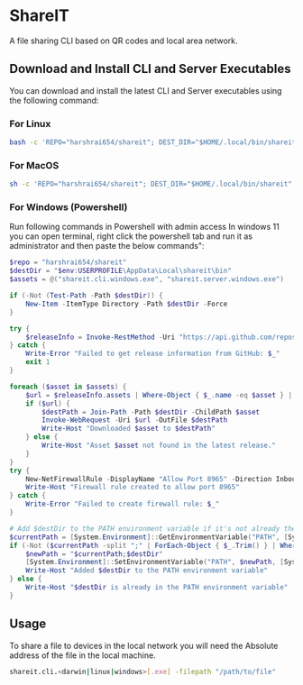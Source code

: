 # ShareIT

A file sharing CLI based on QR codes and local area network.

## Download and Install CLI and Server Executables

You can download and install the latest CLI and Server executables using the following command:

### For Linux

```bash
bash -c 'REPO="harshrai654/shareit"; DEST_DIR="$HOME/.local/bin/shareit"; ASSETS=("shareit.cli.linux" "shareit.server.linux"); mkdir -p $DEST_DIR; chmod -R 775 $DEST_DIR; for ASSET in "${ASSETS[@]}"; do URL=$(curl -s https://api.github.com/repos/$REPO/releases/latest | grep browser_download_url | grep $ASSET | cut -d\" -f4); curl -L -o "$DEST_DIR/$ASSET" "$URL"; chmod +x "$DEST_DIR/$ASSET"; export PATH=$PATH:$DEST_DIR; done'
```

### For MacOS

```sh
sh -c 'REPO="harshrai654/shareit"; DEST_DIR="$HOME/.local/bin/shareit"; ASSETS=("shareit.cli.darwin" "shareit.server.darwin"); mkdir -p $DEST_DIR; chmod -R 775 $DEST_DIR; for ASSET in "${ASSETS[@]}"; do URL=$(curl -s https://api.github.com/repos/$REPO/releases/latest | grep browser_download_url | grep $ASSET | cut -d\" -f4); curl -L -o "$DEST_DIR/$ASSET" "$URL"; chmod +x "$DEST_DIR/$ASSET"; export PATH=$PATH:$DEST_DIR; done'
```

### For Windows (Powershell)

Run following commands in Powershell with admin access
In windows 11 you can open terminal, right click the powershell tab and run it as administrator and then paste the below commands":

```powershell
$repo = "harshrai654/shareit"
$destDir = "$env:USERPROFILE\AppData\Local\shareit\bin"
$assets = @("shareit.cli.windows.exe", "shareit.server.windows.exe")

if (-Not (Test-Path -Path $destDir)) {
    New-Item -ItemType Directory -Path $destDir -Force
}

try {
    $releaseInfo = Invoke-RestMethod -Uri "https://api.github.com/repos/$repo/releases/latest"
} catch {
    Write-Error "Failed to get release information from GitHub: $_"
    exit 1
}

foreach ($asset in $assets) {
    $url = $releaseInfo.assets | Where-Object { $_.name -eq $asset } | Select-Object -ExpandProperty browser_download_url
    if ($url) {
        $destPath = Join-Path -Path $destDir -ChildPath $asset
        Invoke-WebRequest -Uri $url -OutFile $destPath
        Write-Host "Downloaded $asset to $destPath"
    } else {
        Write-Host "Asset $asset not found in the latest release."
    }
}
try {
    New-NetFirewallRule -DisplayName "Allow Port 8965" -Direction Inbound -Protocol TCP -LocalPort 8965 -Action Allow -ErrorAction Stop
    Write-Host "Firewall rule created to allow port 8965"
} catch {
    Write-Error "Failed to create firewall rule: $_"
}

# Add $destDir to the PATH environment variable if it's not already there
$currentPath = [System.Environment]::GetEnvironmentVariable("PATH", [System.EnvironmentVariableTarget]::User)
if (-Not ($currentPath -split ";" | ForEach-Object { $_.Trim() } | Where-Object { $_ -eq $destDir })) {
    $newPath = "$currentPath;$destDir"
    [System.Environment]::SetEnvironmentVariable("PATH", $newPath, [System.EnvironmentVariableTarget]::User)
    Write-Host "Added $destDir to the PATH environment variable"
} else {
    Write-Host "$destDir is already in the PATH environment variable"
}
```

## Usage

To share a file to devices in the local network you will need the Absolute address of the file in the local machine.

```sh
shareit.cli.<darwin|linux|windows>[.exe] -filepath "/path/to/file"
```
